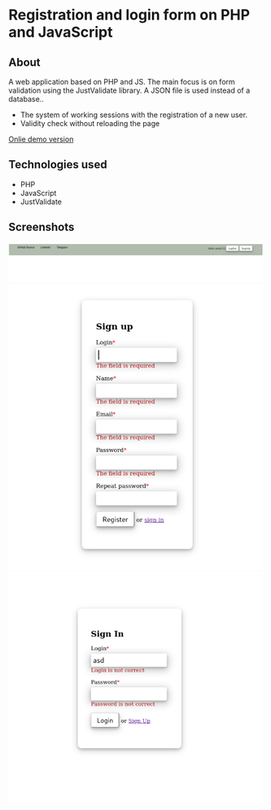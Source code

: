 # Registration and login form on PHP and JavaScript

## About
A web application based on PHP and JS. The main focus is on form validation using the JustValidate library. A JSON file is used instead of a database..
- The system of working sessions with the registration of a new user.
- Validity check without reloading the page

[Onlie demo version](http://login-and-validate.epizy.com/)

## Technologies used
- PHP
- JavaScript
- JustValidate
## Screenshots
<img src="assets/Screenshot from 2022-09-20 08-37-38.png" alt="drawing" style="width:500px;"/>
<img src="assets/Screenshot from 2022-09-20 08-38-19.png" alt="drawing" style="width:500px;"/>
<img src="assets/Screenshot from 2022-09-20 08-39-06.png" alt="drawing" style="width:500px;"/>
